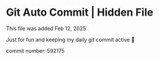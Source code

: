 # Git Auto Commit | Hidden File

This file was added Feb 12, 2025

Just for fun and keeping my daily git commit active 🤪

commit number: 592175
